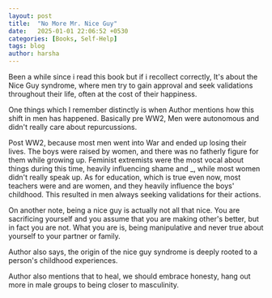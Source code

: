 ```yaml
---
layout: post
title:  "No More Mr. Nice Guy"
date:   2025-01-01 22:06:52 +0530
categories: [Books, Self-Help]
tags: blog
author: harsha
---
```


Been a while since i read this book but if i recollect correctly, It's about the Nice Guy syndrome, where men try to gain approval and seek validations throughout their life, often at the cost of their happiness.

One things which I remember distinctly is when Author mentions how this shift in men has happened. Basically pre WW2, Men were autonomous and didn't really care about repurcussions.

Post WW2, because most men went into War and ended up losing their lives. The boys were raised by women, and there was no fatherly figure for them while growing up. Feminist extremists were the most vocal about things during this time, heavily influencing shame and _, while most women didn't really speak up. As for education, which is true even now, most teachers were and are women, and they heavily influence the boys' childhood. This resulted in men always seeking validations for their actions.

On another note, being a nice guy is actually not all that nice. You are sacrificing yourself and you assume that you are making other's better, but in fact you are not. What you are is, being manipulative and never true about yourself to your partner or family.

Author also says, the origin of the nice guy syndrome is deeply rooted to a person's childhood experiences.

Author also mentions that to heal, we should embrace honesty, hang out more in male groups to being closer to masculinity.